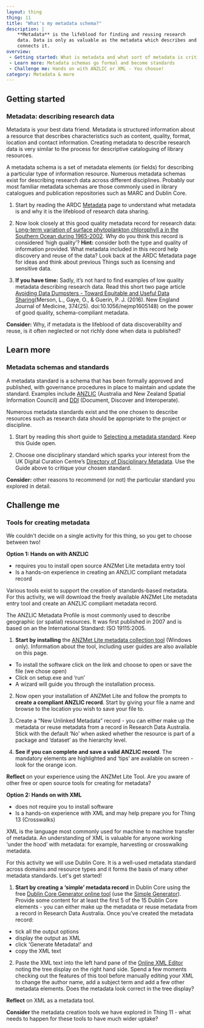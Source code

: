 ```yaml
---
layout: thing
thing: 11
title: "What's my metadata schema?"
description: |
    **Metadata** is the lifeblood for finding and reusing research
    data. Data is only as valuable as the metadata which describes and
    connects it.
overview:
 - Getting started: What is metadata and what sort of metadata is critical for research data?
 - Learn more: Metadata schemas go formal and become standards
 - Challenge me: Hands on with ANZLIC or XML - You choose!
category: Metadata & more
---
```

## Getting started
### Metadata: describing research data

Metadata is your best data friend. Metadata is structured information
about a resource that describes characteristics such as content,
quality, format, location and contact information. Creating metadata to
describe research data is very similar to the process for descriptive
cataloguing of library resources.

A metadata schema is a set of metadata elements (or fields) for describing
a particular type of information resource. Numerous metadata schemas
exist for describing research data across different disciplines.
Probably our most familiar metadata schemas are those commonly used in
library catalogues and publication repositories such as MARC and Dublin
Core.

1. Start by reading the ARDC [Metadata](https://ardc.edu.au/resources/working-with-data/metadata/) page to
understand what metadata is and why it is the lifeblood of research data
sharing.

2. Now look closely at this good quality metadata record for research
data: [Long-term variation of surface phytoplankton chlorophyll a in the Southern Ocean during 1965-2002](http://dx.doi.org/doi:10.4225/15/5a384270f2b61). Why
do you think this record is considered ‘high quality’? **Hint:**
consider both the type and quality of information provided. What
metadata included in this record help discovery and reuse of the data?
Look back at the ARDC Metadata page for ideas and think about
previous Things such as licensing and sensitive data.

3. **If you have time:** Sadly, it’s not hard to find examples of low
quality metadata describing research data. Read this short two page
article [Avoiding Data Dumpsters - Toward Equitable and Useful Data
Sharing](https://doi.org/10.1056/NEJMp1605148)(Merson, L., Gaye, O., & Guerin, P. J. (2016). New England Journal of Medicine, 374(25). doi:10.1056/nejmp1605148) on the power
of good quality, schema-compliant metadata.

**Consider:** Why, if metadata is the lifeblood of data discoverability
and reuse, is it often neglected or not richly done when data is
published?

## Learn more
### Metadata schemas and standards

A metadata standard is a schema that has been formally approved and
published, with governance procedures in place to maintain and update
the standard. Examples include [ANZLIC](https://www.anzlic.gov.au) (Australia and New Zealand Spatial
Information Council) and [DDI](https://ddialliance.org) (Document, Discover and Interoperate).

Numerous metadata standards exist and the one chosen to describe
resources such as research data should be appropriate to the project or
discipline.

1. Start by reading this short guide to [Selecting a metadata
standard](https://marinemetadata.org/guides/mdatastandards/standardselect).
Keep this Guide open.

2. Choose one disciplinary standard which sparks your interest from the
UK Digital Curation Centre’s [Directory of Disciplinary
Metadata](http://www.dcc.ac.uk/resources/metadata-standards "DCC Directory of Disciplinary metadata").
Use the Guide above to critique your chosen standard.

**Consider:** other reasons to recommend (or not) the particular
standard you explored in detail.

## Challenge me
### Tools for creating metadata

We couldn't decide on a single activity for this thing, so you get to
choose between two!

**Option 1: Hands on with ANZLIC**

-   requires you to install open source ANZMet Lite metadata entry tool
-   Is a hands-on experience in creating an ANZLIC compliant metadata
    record

Various tools exist to support the creation of standards-based metadata. For this activity, we will download the freely available ANZMet Lite metadata entry tool and create an ANZLIC compliant metadata record.

The ANZLIC Metadata Profile is most commonly used to describe geographic (or spatial) resources. It was first published in 2007 and is based on an the International Standard: ISO 19115:2005.

1. **Start by installing** the [ANZMet Lite metadata collection tool](https://www.anzlic.gov.au/resources/metadata#ANZMetLiteTool) (Windows only). Information about the tool, including user guides are also available on this page.

- To install the software click on the link and choose to open or save the file (we chose open)
- Click on setup.exe and ‘run’
- A wizard will guide you through the installation process.

2. Now open your installation of ANZMet Lite and follow the prompts to **create a compliant ANZLIC record**. Start by giving your file a name and browse to the location you wish to save your file to.

3. Create a “New Unlinked Metadata” record - you can either make up the metadata or reuse metadata from a record in Research Data Australia. Stick with the default ‘No’ when asked whether the resource is part of a package and ‘dataset’ as the hierarchy level.

4. **See if you can complete and save a valid ANZLIC record**. The mandatory elements are highlighted and ‘tips’ are available on screen - look for the orange icon.

**Reflect** on your experience using the ANZMet Lite Tool. Are you aware of other free or open source tools for creating for metadata?

**Option 2: Hands on with XML**

-   does not require you to install software
-   Is a hands-on experience with XML and may help prepare you for Thing
    13 (Crosswalks)
    
XML is the language most commonly used for machine to machine transfer of metadata. An understanding of XML is valuable for anyone working ‘under the hood’ with metadata: for example, harvesting or crosswalking metadata.

For this activity we will use Dublin Core. It is a well-used metadata standard across domains and resource types and it forms the basis of many other metadata standards. Let's get started!

1. **Start by creating a ‘simple’ metadata record** in Dublin Core using the free [Dublin Core Generator online tool](http://nsteffel.github.io/dublin_core_generator/) (use the [Simple Generator](http://nsteffel.github.io/dublin_core_generator/generator_nq.html)). Provide some content for at least the first 5 of the 15 Dublin Core elements - you can either make up the metadata or reuse metadata from a record in Research Data Australia. Once you’ve created the metadata record:

-  tick all the output options
-  display the output as XML
-  click 'Generate Metadata!' and
-  copy the XML text

2. Paste the XML text into the left hand pane of the [Online XML Editor](http://www.tutorialspoint.com/online_xml_editor.htm) noting the tree display on the right hand side. Spend a few moments checking out the features of this tool before manually editing your XML to change the author name, add a subject term and add a few other metadata elements. Does the metadata look correct in the tree display?

**Reflect** on XML as a metadata tool.


**Consider** the metadata creation tools we have explored in Thing 11 -
what needs to happen for these tools to have much wider uptake?
